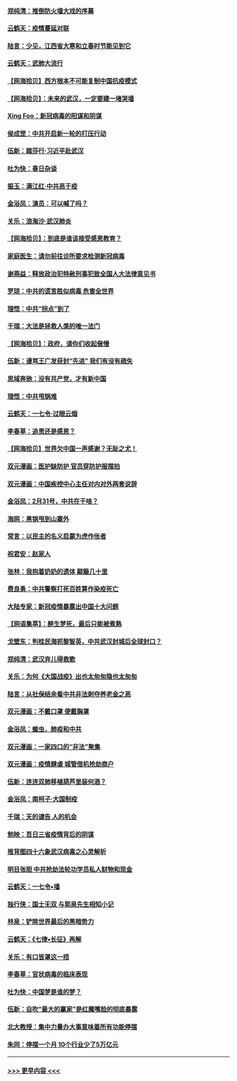 #### [郑纯清：推倒防火墙大戏的序幕](../pages/nsc993/n11940838.md?t=03150602) 
#### [云鹤天：疫情蔓延对联](../pages/nsc993/n11940579.md?t=03150602) 
#### [陆言：少见，江西省大寒和立春时节能见到它](../pages/nsc993/n11939983.md?t=03150602) 
#### [云鹤天：武肺大流行](../pages/nsc993/n11939902.md?t=03150602) 
#### [【网海拾贝】西方根本不可能复制中国抗疫模式](../pages/nsc993/n11939725.md?t=03150602) 
#### [【网海拾贝】：未来的武汉，一定要建一堵哭墙](../pages/nsc993/n11938684.md?t=03150602) 
#### [Xing Foo：新冠病毒的阳谋和阴谋](../pages/nsc993/n11936086.md?t=03150602) 
#### [侯成罡：中共开启新一轮的打压行动](../pages/nsc993/n11935730.md?t=03150602) 
#### [伍新：踏莎行‧习近平赴武汉](../pages/nsc993/n11935157.md?t=03150602) 
#### [吐为快：春日杂谈](../pages/nsc993/n11934776.md?t=03150602) 
#### [振玉：满江红‧中共恶于疫](../pages/nsc993/n11934647.md?t=03150602) 
#### [金浴凤：演员：可以喊了吗？](../pages/nsc993/n11934602.md?t=03150602) 
#### [关乐：浪淘沙·武汉肺炎](../pages/nsc993/n11931792.md?t=03150602) 
#### [【网海拾贝】：到底是谁该接受感恩教育？](../pages/nsc993/n11931552.md?t=03150602) 
#### [家庭医生：请勿前往诊所要求检测新冠病毒](../pages/nsc993/n11929190.md?t=03150602) 
#### [谢燕益：释放政治犯特赦刑事犯致全国人大法律意见书](../pages/nsc993/n11928978.md?t=03150602) 
#### [罗琼：中共的谎言胜似病毒 危害全世界](../pages/nsc993/n11922636.md?t=03150602) 
#### [理悟：中共“拐点”到了](../pages/nsc993/n11928496.md?t=03150602) 
#### [千瑞：大法是拯救人类的唯一法门](../pages/nsc993/n11927637.md?t=03150602) 
#### [【网海拾贝】：政府，请你们收起傲慢](../pages/nsc993/n11926932.md?t=03150602) 
#### [伍新：谩骂王广发获封“先进” 我们有没有疏失](../pages/nsc993/n11926101.md?t=03150602) 
#### [思域奔驰：没有共产党，才有新中国](../pages/nsc993/n11926058.md?t=03150602) 
#### [理悟：中共甩锅难](../pages/nsc993/n11925355.md?t=03150602) 
#### [云鹤天：一七令·过眼云烟](../pages/nsc993/n11925284.md?t=03150602) 
#### [李春草：追责还是感恩？](../pages/nsc993/n11925274.md?t=03150602) 
#### [【网海拾贝】世界欠中国一声感谢？无耻之尤！](../pages/nsc993/n11925239.md?t=03150602) 
#### [双元漫画：医护缺防护 官员穿防护服摆拍](../pages/nsc993/n11923899.md?t=03150602) 
#### [双元漫画：中国疾控中心主任对内对外两套说辞](../pages/nsc993/n11921994.md?t=03150602) 
#### [金浴凤：2月31号，中共在干啥？](../pages/nsc993/n11922706.md?t=03150602) 
#### [海网：黑锅甩到山寨外](../pages/nsc993/n11922688.md?t=03150602) 
#### [常言：以民主的名义启蒙为虎作伥者](../pages/nsc993/n11922217.md?t=03150602) 
#### [祝君安：赵家人](../pages/nsc993/n11922209.md?t=03150602) 
#### [张林：我抱着奶奶的遗体 颠簸几十里](../pages/nsc993/n11920945.md?t=03150602) 
#### [费良勇：中共警察打死百姓算作染疫死亡](../pages/nsc993/n11919264.md?t=03150602) 
#### [大陆专家：新冠疫情暴露出中国十大问题](../pages/nsc993/n11919187.md?t=03150602) 
#### [【网语集萃】：醉生梦死，最后只能被煮熟](../pages/nsc993/n11918994.md?t=03150602) 
#### [戈壁东：判桂民海抓黎智英，中共武汉封城后全球封口？](../pages/nsc993/n11917982.md?t=03150602) 
#### [郑纯清：武汉弃儿得救歌](../pages/nsc993/n11917881.md?t=03150602) 
#### [关乐：为何《大国战疫》出也太匆匆隐也太匆匆](../pages/nsc993/n11917792.md?t=03150602) 
#### [陆言：从社保结余看中共非法剥夺养老金之恶](../pages/nsc993/n11917084.md?t=03150602) 
#### [双元漫画：不戴口罩 便戴胸罩](../pages/nsc993/n11916447.md?t=03150602) 
#### [金浴凤：蝗虫，肺疫和中共](../pages/nsc993/n11916904.md?t=03150602) 
#### [双元漫画：一家四口的“非法”聚集](../pages/nsc993/n11916378.md?t=03150602) 
#### [双元漫画：疫情肆虐 城管借机抢劫商户](../pages/nsc993/n11916310.md?t=03150602) 
#### [伍新：连连双肺移植葫芦里装何酒？](../pages/nsc993/n11913667.md?t=03150602) 
#### [金浴凤：南柯子·大国制疫](../pages/nsc993/n11913657.md?t=03150602) 
#### [千瑞：天的谴告  人的机会](../pages/nsc993/n11913309.md?t=03150602) 
#### [勉映：吾日三省疫情背后的阴谋](../pages/nsc993/n11913079.md?t=03150602) 
#### [推背图四十六象武汉病毒之心灵解析](../pages/nsc993/n11911761.md?t=03150602) 
#### [明目张胆 中共抢劫法轮功学员私人财物和现金](../pages/nsc993/n11910262.md?t=03150602) 
#### [云鹤天：一七令▪墙](../pages/nsc993/n11910627.md?t=03150602) 
#### [独行侠：国士无双 与郭泉先生相知小记](../pages/nsc993/n11910613.md?t=03150602) 
#### [林泉：铲除世界最后的黑暗势力](../pages/nsc993/n11909320.md?t=03150602) 
#### [云鹤天：《七律▪长征》再解](../pages/nsc993/n11909327.md?t=03150602) 
#### [关乐：有口皆罩这一捂](../pages/nsc993/n11908393.md?t=03150602) 
#### [李春草：官状病毒的临床表现](../pages/nsc993/n11908339.md?t=03150602) 
#### [吐为快：中国梦是谁的梦？](../pages/nsc993/n11906564.md?t=03150602) 
#### [伍新：自吹“最大的赢家”是红魔嘴脸的彻底暴露](../pages/nsc993/n11906407.md?t=03150602) 
#### [北大教授：集中力量办大事意味着所有功能停摆](../pages/nsc993/n11904800.md?t=03150602) 
#### [朱同：停摆一个月 10个行业少了5万亿元](../pages/nsc993/n11904498.md?t=03150602) 

----
#### [ >>> 更早内容 <<< ](../indexes/nsc993-earlier.md)
